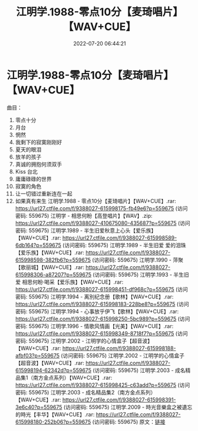 ﻿---
title: 江明学.1988-零点10分【麦琦唱片】【WAV+CUE】
date: 2022-07-20 06:44:21
categories: WAV车载音乐、镜像
tags: 华语中文
---
# 江明学.1988-零点10分【麦琦唱片】【WAV+CUE】

曲目：
01. 零点十分
02. 月台
03. 惘然
04. 我剩下的寂寞刚刚好
05. 夏天的眼泪
06. 放羊的孩子
07. 真诚的拥抱何须双手
08. Kiss 台北
09. 庸庸碌碌的世界
10. 寂寞的角色
11. 让一切错过重新连在一起
12. 如果真有来生
江明学.1988 - 零点10分【麦琦唱片】【WAV+CUE】.rar: https://url27.ctfile.com/f/9388027-615998175-fb49e6?p=559675
(访问密码: 559675)
江明学 - 相思何盼【高登唱片】【WAV】.zip: https://url27.ctfile.com/f/9388027-410675080-435687?p=559675
(访问密码: 559675)
江明学.1989 - 半生旧爱秋意上心头【爱乐族】【WAV+CUE】.rar: https://url27.ctfile.com/f/9388027-615998589-6db164?p=559675
(访问密码: 559675)
江明学.1989 - 半生旧爱 爱的泪珠【爱乐族】【WAV+CUE】.rar: https://url27.ctfile.com/f/9388027-615998598-382fb6?p=559675
(访问密码: 559675)
江明学.1990 - 萍聚【歌丽城】【WAV+CUE】.rar: https://url27.ctfile.com/f/9388027-615998306-a87207?p=559675
(访问密码: 559675)
江明学.1993 - 半生旧爱 相思何盼·喝采【爱乐族】【WAV+CUE】.rar: https://url27.ctfile.com/f/9388027-615998451-df968c?p=559675
(访问密码: 559675)
江明学.1994 - 离別纪念册【歌林】【WAV+CUE】.rar: https://url27.ctfile.com/f/9388027-615998183-228be8?p=559675
(访问密码: 559675)
江明学.1994 - 心事放乎伊飞【歌林】【WAV+CUE】.rar: https://url27.ctfile.com/f/9388027-615998250-5bc989?p=559675
(访问密码: 559675)
江明学.1996 - 情歌风情画【光美】【WAV+CUE】.rar: https://url27.ctfile.com/f/9388027-615998349-8718f7?p=559675
(访问密码: 559675)
江明学.2002 - 江明学的心情盒子【超音波】【WAV+CUE】.rar: https://url27.ctfile.com/f/9388027-615998188-afbf03?p=559675
(访问密码: 559675)
江明学.2002 - 江明学的心情盒子【超音波】【WAV+CUE】.rar: https://url27.ctfile.com/f/9388027-615998194-62342d?p=559675
(访问密码: 559675)
江明学.2003 - 成名精品集1（南方金点系列）【WAV+CUE】.rar: https://url27.ctfile.com/f/9388027-615998425-c63add?p=559675
(访问密码: 559675)
江明学.2003 - 成名精品集2（南方金点系列）【WAV+CUE】.rar: https://url27.ctfile.com/f/9388027-615998391-3e6c40?p=559675
(访问密码: 559675)
江明学.2009 - 時光音樂盒之被遺忘的時光【丰华】【WAV+CUE】.rar: https://url27.ctfile.com/f/9388027-615998180-252b06?p=559675
(访问密码: 559675)
原文：[链接](https://blog.sina.com.cn/s/blog_1647c7e7601030yg4.html)